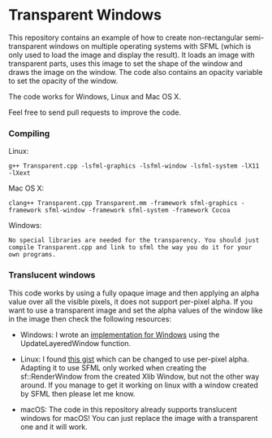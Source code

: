 Transparent Windows
===================

This repository contains an example of how to create non-rectangular semi-transparent windows on multiple operating systems with SFML (which is only used to load the image and display the result).
It loads an image with transparent parts, uses this image to set the shape of the window and draws the image on the window. The code also contains an opacity variable to set the opacity of the window.

The code works for Windows, Linux and Mac OS X.

Feel free to send pull requests to improve the code.


### Compiling

Linux:

    g++ Transparent.cpp -lsfml-graphics -lsfml-window -lsfml-system -lX11 -lXext


Mac OS X:

    clang++ Transparent.cpp Transparent.mm -framework sfml-graphics -framework sfml-window -framework sfml-system -framework Cocoa


Windows:

    No special libraries are needed for the transparency. You should just compile Transparent.cpp and link to sfml the way you do it for your own programs.


### Translucent windows

This code works by using a fully opaque image and then applying an alpha value over all the visible pixels, it does not support per-pixel alpha. If you want to use a transparent image and set the alpha values of the window like in the image then check the following resources:

- Windows: I wrote an [implementation for Windows](https://gist.github.com/texus/31676aba4ca774b1298e1e15133b8141) using the UpdateLayeredWindow function.

- Linux: I found [this gist](https://gist.github.com/je-so/903479) which can be changed to use per-pixel alpha. Adapting it to use SFML only worked when creating the sf::RenderWindow from the created Xlib Window, but not the other way around. If you manage to get it working on linux with a window created by SFML then please let me know.

- macOS: The code in this repository already supports translucent windows for macOS! You can just replace the image with a transparent one and it will work.
